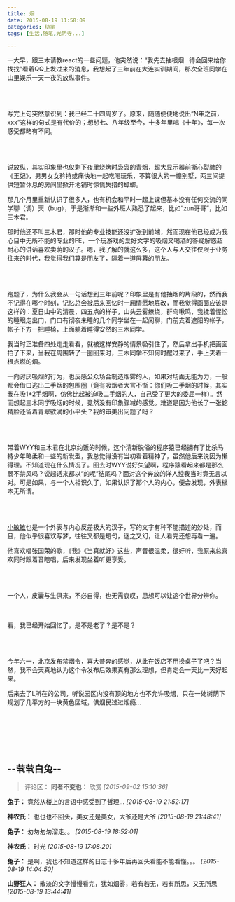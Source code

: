```yaml
---
title: 烟
date: 2015-08-19 11:58:09
categories: 随笔
tags: [生活,随笔,光阴寺...]

---
```

一大早，跟三木请教react的一些问题，他突然说：“我先去抽根烟   待会回来给你找找”看着QQ上发过来的消息，我想起了三年前在大连实训期间，那次全班同学在山里娱乐一天一夜的放纵事件。

<br /><br />

写完上句突然意识到：我已经二十四周岁了。原来，随随便便地说出“N年之前，xxx”这样的句式是有代价的；想想七、八年级至今，十多年里唱《十年》，每一次感受都略有不同。

<br /><br />

说放纵，其实印象里也仅剩下夜里烧烤时袅袅的青烟，超大显示器前撕心裂肺的《王妃》，男男女女矜持或痛快地一起吃喝玩乐，不算很大的一幢别墅，两三间提供短暂休息的房间里掀开地铺时惊慌失措的蟑螂。

那几个月里重新认识了很多人，也有机会和平时一起上课但基本没有任何交流的同学聊（调）天（bug），于是渐渐和一些外班人熟悉了起来，比如“zun哥哥”，比如三木君。

那时他还不叫三木君，那时他的专业技能还没扩张到前端，然而现在他已经成为我心目中无所不能的专业的FE，一个玩游戏的爱好文字的吸烟又喝酒的答疑解惑超耐心的讲话喜欢卖萌的汉子。嗯，我了解的就这么多，这个人与人交往仅限于业务往来的时代，我觉得我们算是朋友了，隔着一道屏幕的朋友。

<br /><br />

跑题了，为什么我会从一句话想到三年前呢？印象里是有他抽烟的片段的，然而我不记得在哪个时刻，记忆总会被后来回忆时一厢情愿地篡改，而我觉得画面应该是这样的：夏日山中的清晨，四五点的样子，山头云雾缭绕，群鸟啾鸣，我揉着惺忪的睡眼走出门，门口有彻夜未睡的几个同学坐在一起闲聊，门前支着遮阳的帐子，帐子下方一把睡椅，上面躺着睡得安然的三木同学。

我当时正准备四处走走看看，就被这样安静的情景吸引住了，然后拿出手机把画面拍了下来，当我在周围转了一圈回来时，三木同学不知何时醒过来了，手上夹着一根点燃的烟。

一向讨厌吸烟的行为，也反感公众场合制造烟雾的人，如果对场面无能为力，一般都会借口逃出二手烟的包围圈（竟有吸烟者大言不惭：你们吸二手烟的时候，其实我在吸1+2手烟啊，仿佛比起被迫吸二手烟的人，自己受了更大的委屈一样）。然而想起三木同学吸烟的时候，竟然没有印象骤减的感觉。难道是因为他长了一张蛇精脸还留着青翠欲滴的小平头？我的审美出问题了吗？

<br /><br />

带着WYY和三木君在北京约饭的时候，这个清新脱俗的程序猿已经拥有了比杀马特少年略柔和一些的新发型，我总觉得没有当初看着精神了，虽然他后来说因为懒得理。不知道现在什么情况了。回去时WYY说好失望啊，程序猿看起来都是那么弱不禁风吗？说起话来都以“的呢”结尾吗？面对这个奔放的洋人控我当时竟无言以对。可是如果，与一个人相识久了，如果认识了那个人的内心，便会发现，外表根本无所谓。

<br /><br />

[小敏敏](http://leihongmincom.blog.163.com/)也是一个外表与内心反差极大的汉子，写的文字有种不能描述的妙处，而且，他似乎很喜欢写梦，往往又都是短句，迷之又幻，让人看完还想再看一遍。

他喜欢唱张国荣的歌，《我》《当真就好》这些，声音很温柔，很好听，我原来总喜欢同时跟着音瞎唱，后来发现坐着听更享受。

<br /><br />

一个人，皮囊与生俱来，不必自得，也无需哀叹，思想可以让这个世界分辨你。

<br /><br />看，我已经开始回忆了，是不是老了？是不是？

<br /><br />

今年六一，北京发布禁烟令，喜大普奔的感觉，从此在饭店不用换桌子了吧？当然，我不会天真地认为这个令发布后效果真有那么理想，但肯定会一天比一天好起来。

后来去了L所在的公司，听说园区内没有顶的地方也不允许吸烟，只在一处树荫下规划了几平方的一块黄色区域，供烟民过过烟瘾...

<br /><br />

<br /><br />

--茕茕白兔--
---
>评论区：
>**同者不变也：** 欣赏  *[2015-09-02 15:10:36]*
>
**兔子：** 竟然从楼上的言语中感受到了哲理...  *[2015-08-19 21:52:17]*
>
**神农氏：** 也也也不回头，美女还是美女，大爷还是大爷  *[2015-08-19 21:48:41]*
>
**兔子：** 匆匆匆匆溜走。。  *[2015-08-19 18:52:01]*
>
**神农氏：** 时光  *[2015-08-19 17:08:20]*
>
**兔子：** 是啊，我也不知道这样的日志十多年后再回头看能不能看懂。。。  *[2015-08-19 14:04:50]*
>
**山野狂人：** 散淡的文字慢慢看完，犹如烟雾，若有若无，若有所思，又无所思  *[2015-08-19 13:44:41]*
>
